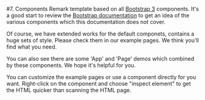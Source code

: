 #7. Components
Remark template based on all [Bootstrap 3](http://getbootstrap.com/) components. It's a good start to review the [Bootstrap documentation](http://getbootstrap.com/) to get an idea of the various components which this documentation does not cover.

Of course, we have extended works for the default componets, contains a huge sets of style. Please check them in our example pages. We think you'll find what you need.

You can also see there are some 'App' and 'Page' demos which combined by these components. We hope it's helpful for you.

You can customize the example pages or use a component directly for you want. Right-click on the component and choose "inspect element" to get the HTML quicker than scanning the HTML page.
